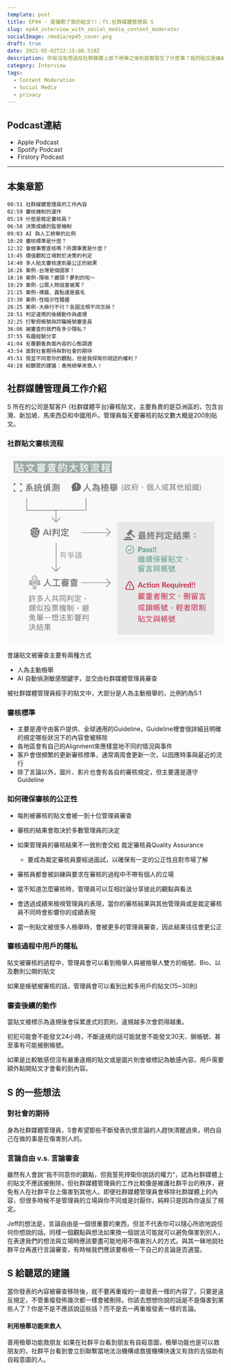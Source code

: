 ```yaml
---
template: post
title: EP44 - 是誰刪了我的貼文?!｜ft.社群媒體管理員 S
slug: ep44_interview_with_social_media_content_moderator
socialImage: /media/ep45_cover.png
draft: true
date: 2021-05-02T22:15:08.510Z
description: 你有沒有想過在社群媒體上按下檢舉之後到底都發生了什麼事？我的貼文是被AI還是某個人刪掉了？審查的參考準則是什麼？今天我們邀請到了身為社群媒體管理員的S和我們一起聊聊她的工作內容、審核機制和一般人對人工審查的誤解！
category: Interview
tags:
  - Content Moderation
  - Social Media
  - privacy
---
```

## Podcast連結

* Apple Podcast
* Spotify Podcast
* Firstory Podcast

- - -

## 本集章節

`00:51 社群媒體管理員的工作內容`\
`02:59 審核機制的運作`\
`05:19 什麼是裁定審核員？`\
`06:58 決策成績的監督機制`\
`09:03 AI 與人工檢舉的比例`\
`10:20 審核標準是什麼？`\
`12:32 會做事實查核嗎？所謂事實是什麼？`\
`13:45 價值觀和立場對於決策的判定`\
`14:40 多人貼文審核達到最公正的結果`\
`16:26 案例-台灣是個國家！`\
`18:10 案例-隱喻？藏頭？夢到的啦～`\
`19:29 案例-公眾人物就會被罵？`\
`21:25 案例-裸露、露點還是露毛`\
`23:30 案例-性暗示性騷擾`\
`26:25 案例-大麻行不行？各國法規不同怎辦？`\
`28:51 判定違規的後續動作與處理`\
`32:25 打擊假帳號與詐騙帳號審查員`\
`36:06 被審查的我們有多少隱私？`\
`37:55 有趣經驗分享`\
`41:04 反覆觀看負面內容的心態調適`\
`43:54 面對社會期待與對社會的期待`\
`45:51 我並不同意你的觀點，但是我捍衛你說話的權利？`\
`48:28 給聽眾的建議：善用檢舉來救人！`

## 社群媒體管理員工作介紹

S 所在的公司是幫客戶 (社群媒體平台)審核貼文，主要負責的是亞洲區的，包含台灣、新加坡、馬來西亞和中國用戶。管理員每天要審核的貼文數大概是200則貼文。

### 社群貼文審核流程

![ContentModerator_workflow](/media/ContentModerator_workflow.png)

會讓貼文被審查主要有兩種方式

* 人為主動檢舉
* AI 自動偵測敏感關鍵字，並交由社群媒體管理員審查

被社群媒體管理員經手的貼文中，大部分是人為主動檢舉的，比例約為5:1 

### 審核標準

* 主要是遵守由客戶提供、全球通用的Guideline，Guideline裡會很詳細且明確的規定哪些狀況下的內容會被移除
* 各地區會有自己的Alignment來應樣當地不同的情況與事件
* 客戶會很頻繁的更新審核標準，通常兩周會更新一次，以因應時事與最近的流行
* 除了言論以外，圖片、影片也會有各自的審核規定，但主要還是遵守Guideline

### 如何確保審核的公正性

* 每則被審核的貼文會被一到十位管理員審查
* 審核的結果會取決於多數管理員的決定
* 如果管理員的審核結果不一致則會交給 裁定審核員Quality Assurance

  * 要成為裁定審核員要經過面試，以確保有一定的公正性且對市場了解
* 審核員都會被訓練與要求在審核的過程中不帶有個人的立場
* 當不知道怎麼審核時，管理員可以互相討論分享彼此的觀點與看法
* 會透過成績來檢視管理員的表現，當你的審核結果與其他管理員或是裁定審核員不同時會影響你的成績表現
* 當一則貼文被很多人檢舉時，會被更多的管理員審查，因此結果往往會更公正

### 審核過程中用戶的隱私

貼文被審核的過程中，管理員會可以看到檢舉人與被檢舉人雙方的帳號、Bio、以及數則公開的貼文

如果是帳號被審核的話，管理員會可以看到比較多用戶的貼文(15~30則)

### 審查後續的動作

當貼文被標示為違規後會採累進式的罰則，違規越多次會罰得越重。

初犯可能會不能發文24小時，不斷違規的話可能就會不能發文30天、鎖帳號、甚至事有可能被刪帳號。

如果是比較敏感但沒有嚴重違規的貼文或是圖片則會被標記為敏感內容，用戶需要額外點開貼文才會看的到內容。

## S 的一些想法

### 對社會的期待

身為社群媒體管理員，S會希望那些不斷發表仇恨言論的人趕快清醒過來，明白自己在做的事是在傷害別人的。

### 言論自由 v.s. 言論審查

雖然有人會說"我不同意你的觀點，但我誓死捍衛你說話的權力"，認為社群媒體上的貼文不應該被刪除，但社群媒體管理員的工作比較像是維護社群平台的秩序，避免有人在社群平台上傷害到其他人。即便社群媒體管理員會移除社群媒體上的內容，但很多時候不是管理員的立場與你不同或是討厭你，純粹只是因為你違反了規定。

Jeff的想法是，言論自由是一個很重要的東西，但並不代表你可以隨心所欲地說任何你想說的話。同樣一個觀點與想法如果換一個說法可能就可以避免傷害到別人，在表達我們的想法與立場時應該要盡可能地用不傷害別人的方式。與其一昧地說社群平台再進行言論審查，有時候我們應該要檢視一下自己的言論是否適當。

## S 給聽眾的建議

當你發表的內容被審查移除後，就不要再重複的一直發表一樣的內容了，只要是違反規定，不管重複發佈幾次都一樣會被刪除。你該去想想你說的話是不是傷害到某些人了？你是不是不應該說這些話？而不是去一再重複發表一樣的言論。

#### 利用檢舉功能來救人

善用檢舉功能救朋友 如果在社群平台看到朋友有自殺意圖，檢舉功能也是可以救朋友的，社群平台看到會立刻聯繫當地法治機構或救援機構快速又有效的去協助有自殺意圖的人。